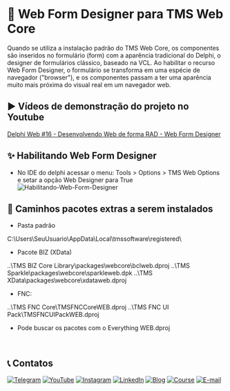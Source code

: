 # 🚀 Web Form Designer para TMS Web Core

Quando se utiliza a instalação padrão do TMS Web Core, os componentes são inseridos no formulário (form) com a aparência tradicional do Delphi,  o designer de formulários clássico, baseado na VCL.
Ao habilitar o recurso Web Form Designer, o formulário se transforma em uma espécie de navegador ("browser"), e os componentes passam a ter uma aparência muito mais próxima do visual real em um navegador web.

## ▶️ Vídeos de demonstração do projeto no Youtube
[Delphi Web #16 - Desenvolvendo Web de forma RAD - Web Form Designer](https://www.youtube.com/watch?v=z5h350NwFso&list=PLLHSz4dOnnN39OimL44gj6CthKx54MNlY&index=16)

## ✨ Habilitando Web Form Designer
- No IDE do delphi acessar o menu: Tools > Options > TMS Web Options e setar a opção Web Designer para True
![Habilitando-Web-Form-Designer](https://github.com/user-attachments/assets/fbb7156b-1fec-48ce-81a3-76d7dca6f1db)

## 📁 Caminhos pacotes extras a serem instalados
- Pasta padrão
  
C:\Users\SeuUsuario\AppData\Local\tmssoftware\registered\

- Pacote BIZ (XData)
  
..\TMS BIZ Core Library\packages\webcore\bclweb.dproj
..\TMS Sparkle\packages\webcore\sparkleweb.dpk
..\TMS XData\packages\webcore\xdataweb.dproj

- FNC:
  
..\TMS FNC Core\TMSFNCCoreWEB.dproj
..\TMS FNC UI Pack\TMSFNCUIPackWEB.dproj

- Pode buscar os pacotes com o Everything
WEB.dproj

<br/>

## 📞 Contatos

[![Telegram](https://img.shields.io/badge/Telegram-Join-blue?logo=telegram)](https://t.me/Code4Delphi)
[![YouTube](https://img.shields.io/badge/YouTube-Join-red?logo=youtube&logoColor=red)](https://www.youtube.com/@code4delphi)
[![Instagram](https://img.shields.io/badge/Intagram-Follow-red?logo=instagram&logoColor=pink)](https://www.instagram.com/code4delphi/)
[![LinkedIn](https://img.shields.io/badge/LinkedIn-Connect-blue)](https://www.linkedin.com/in/cesar-cardoso-dev)
[![Blog](https://img.shields.io/badge/Blog-Code4Delphi-F00?logo=delphi)](https://code4delphi.com.br/blog/)
[![Course](https://img.shields.io/badge/Course-Delphi-F00?logo=delphi)](https://go.hotmart.com/U81331747Y?dp=1)
[![E-mail](https://img.shields.io/badge/E--mail-Send-yellowgreen?logo=maildotru&logoColor=yellowgreen)](mailto:contato@code4delphi.com.br)
